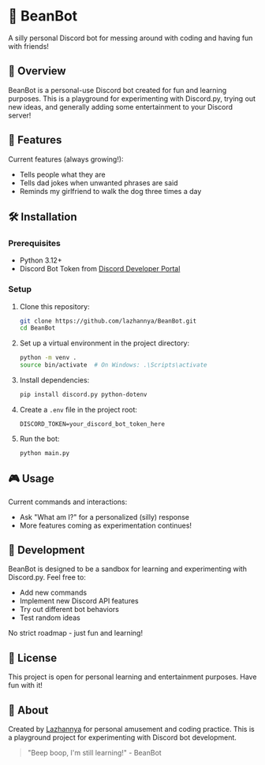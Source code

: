 # 🌱 BeanBot

A silly personal Discord bot for messing around with coding and having fun with friends!

## 🌟 Overview

BeanBot is a personal-use Discord bot created for fun and learning purposes. This is a playground for experimenting with Discord.py, trying out new ideas, and generally adding some entertainment to your Discord server!

## 🤖 Features

Current features (always growing!):
- Tells people what they are
- Tells dad jokes when unwanted phrases are said
- Reminds my girlfriend to walk the dog three times a day

## 🛠️ Installation

### Prerequisites
- Python 3.12+
- Discord Bot Token from [Discord Developer Portal](https://discord.com/developers/applications)

### Setup

1. Clone this repository:
   ```bash
   git clone https://github.com/lazhannya/BeanBot.git
   cd BeanBot
   ```

2. Set up a virtual environment in the project directory:
   ```bash
   python -m venv .
   source bin/activate  # On Windows: .\Scripts\activate
   ```

3. Install dependencies:
   ```bash
   pip install discord.py python-dotenv
   ```

4. Create a `.env` file in the project root:
   ```
   DISCORD_TOKEN=your_discord_bot_token_here
   ```

5. Run the bot:
   ```bash
   python main.py
   ```

## 🎮 Usage

Current commands and interactions:
- Ask "What am I?" for a personalized (silly) response
- More features coming as experimentation continues!

## 🧪 Development

BeanBot is designed to be a sandbox for learning and experimenting with Discord.py. Feel free to:

- Add new commands
- Implement new Discord API features
- Try out different bot behaviors
- Test random ideas

No strict roadmap - just fun and learning!

## 📝 License

This project is open for personal learning and entertainment purposes. Have fun with it!

## 🐾 About

Created by [Lazhannya](https://github.com/lazhannya) for personal amusement and coding practice. This is a playground project for experimenting with Discord bot development.

> "Beep boop, I'm still learning!" - BeanBot
